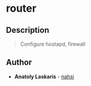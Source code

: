 # router

## Description
> Configure hostapd, firewall

## Author
* **Anatoly Laskaris** - [nahsi](https://github.com/nahsi)
